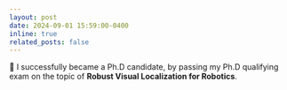```yaml
---
layout: post
date: 2024-09-01 15:59:00-0400
inline: true
related_posts: false
---
```



<!-- We are organizing the [2nd Vision-Centric Autonomous Driving (VCAD) Workshop](https://vcad-workshop.github.io/) at ECCV 2024. We invite you to attend our workshop and submit your papers! -->

:tada: I successfully became a Ph.D candidate, by passing my Ph.D qualifying exam on the topic of <b>Robust Visual Localization for Robotics</b>.